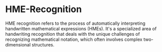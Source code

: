 # HME-Recognition
HME recognition refers to the process of automatically interpreting handwritten mathematical expressions (HMEs). It's a specialized area of handwriting recognition that deals with the unique challenges of recognizing mathematical notation, which often involves complex two-dimensional structures.
